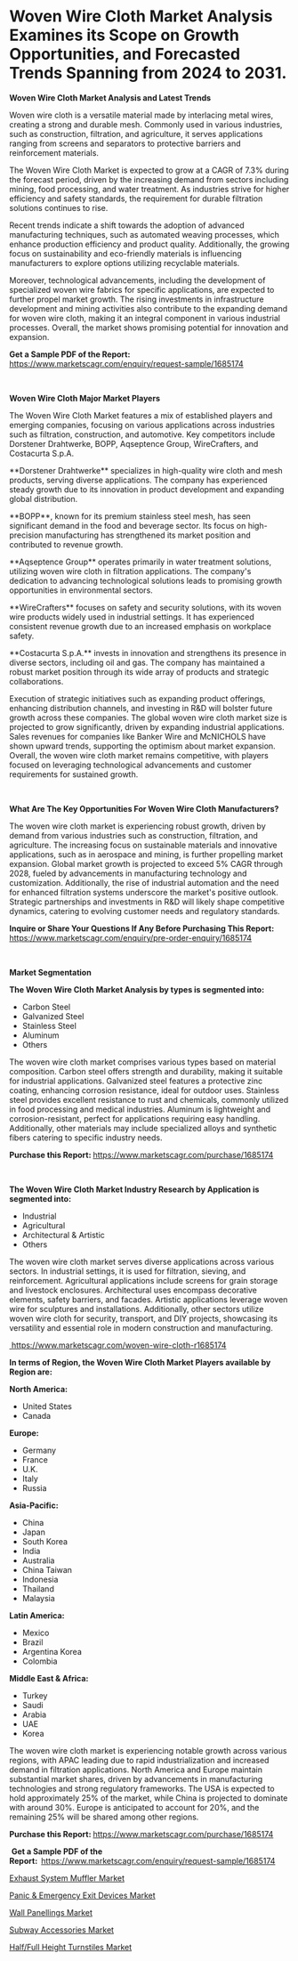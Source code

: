 <p><h1>Woven Wire Cloth Market Analysis Examines its Scope on Growth Opportunities, and Forecasted Trends Spanning from 2024 to 2031.</h1></p><p><strong>Woven Wire Cloth Market Analysis and Latest Trends</strong></p>
<p><p>Woven wire cloth is a versatile material made by interlacing metal wires, creating a strong and durable mesh. Commonly used in various industries, such as construction, filtration, and agriculture, it serves applications ranging from screens and separators to protective barriers and reinforcement materials. </p><p>The Woven Wire Cloth Market is expected to grow at a CAGR of 7.3% during the forecast period, driven by the increasing demand from sectors including mining, food processing, and water treatment. As industries strive for higher efficiency and safety standards, the requirement for durable filtration solutions continues to rise. </p><p>Recent trends indicate a shift towards the adoption of advanced manufacturing techniques, such as automated weaving processes, which enhance production efficiency and product quality. Additionally, the growing focus on sustainability and eco-friendly materials is influencing manufacturers to explore options utilizing recyclable materials. </p><p>Moreover, technological advancements, including the development of specialized woven wire fabrics for specific applications, are expected to further propel market growth. The rising investments in infrastructure development and mining activities also contribute to the expanding demand for woven wire cloth, making it an integral component in various industrial processes. Overall, the market shows promising potential for innovation and expansion.</p></p>
<p><strong>Get a Sample PDF of the Report:&nbsp;</strong> <a href="https://www.marketscagr.com/enquiry/request-sample/1685174?utm_campaign=1126&utm_medium=2&utm_source=Github&utm_content=ia&utm_term=16102024&utm_id=woven-wire-cloth">https://www.marketscagr.com/enquiry/request-sample/1685174</a></p>
<p>&nbsp;</p>
<p><strong>Woven Wire Cloth Major Market Players</strong></p>
<p><p>The Woven Wire Cloth Market features a mix of established players and emerging companies, focusing on various applications across industries such as filtration, construction, and automotive. Key competitors include Dorstener Drahtwerke, BOPP, Aqseptence Group, WireCrafters, and Costacurta S.p.A.</p><p>**Dorstener Drahtwerke** specializes in high-quality wire cloth and mesh products, serving diverse applications. The company has experienced steady growth due to its innovation in product development and expanding global distribution.</p><p>**BOPP**, known for its premium stainless steel mesh, has seen significant demand in the food and beverage sector. Its focus on high-precision manufacturing has strengthened its market position and contributed to revenue growth.</p><p>**Aqseptence Group** operates primarily in water treatment solutions, utilizing woven wire cloth in filtration applications. The company's dedication to advancing technological solutions leads to promising growth opportunities in environmental sectors.</p><p>**WireCrafters** focuses on safety and security solutions, with its woven wire products widely used in industrial settings. It has experienced consistent revenue growth due to an increased emphasis on workplace safety.</p><p>**Costacurta S.p.A.** invests in innovation and strengthens its presence in diverse sectors, including oil and gas. The company has maintained a robust market position through its wide array of products and strategic collaborations.</p><p>Execution of strategic initiatives such as expanding product offerings, enhancing distribution channels, and investing in R&D will bolster future growth across these companies. The global woven wire cloth market size is projected to grow significantly, driven by expanding industrial applications. Sales revenues for companies like Banker Wire and McNICHOLS have shown upward trends, supporting the optimism about market expansion. Overall, the woven wire cloth market remains competitive, with players focused on leveraging technological advancements and customer requirements for sustained growth.</p></p>
<p>&nbsp;</p>
<p><strong>What Are The Key Opportunities For Woven Wire Cloth Manufacturers?</strong></p>
<p><p>The woven wire cloth market is experiencing robust growth, driven by demand from various industries such as construction, filtration, and agriculture. The increasing focus on sustainable materials and innovative applications, such as in aerospace and mining, is further propelling market expansion. Global market growth is projected to exceed 5% CAGR through 2028, fueled by advancements in manufacturing technology and customization. Additionally, the rise of industrial automation and the need for enhanced filtration systems underscore the market's positive outlook. Strategic partnerships and investments in R&D will likely shape competitive dynamics, catering to evolving customer needs and regulatory standards.</p></p>
<p><strong>Inquire or Share Your Questions If Any Before Purchasing This Report:</strong> <a href="https://www.marketscagr.com/enquiry/pre-order-enquiry/1685174?utm_campaign=1126&utm_medium=2&utm_source=Github&utm_content=ia&utm_term=16102024&utm_id=woven-wire-cloth">https://www.marketscagr.com/enquiry/pre-order-enquiry/1685174</a></p>
<p>&nbsp;</p>
<p><strong>Market Segmentation</strong></p>
<p><strong>The Woven Wire Cloth Market Analysis by types is segmented into:</strong></p>
<p><ul><li>Carbon Steel</li><li>Galvanized Steel</li><li>Stainless Steel</li><li>Aluminum</li><li>Others</li></ul></p>
<p><p>The woven wire cloth market comprises various types based on material composition. Carbon steel offers strength and durability, making it suitable for industrial applications. Galvanized steel features a protective zinc coating, enhancing corrosion resistance, ideal for outdoor uses. Stainless steel provides excellent resistance to rust and chemicals, commonly utilized in food processing and medical industries. Aluminum is lightweight and corrosion-resistant, perfect for applications requiring easy handling. Additionally, other materials may include specialized alloys and synthetic fibers catering to specific industry needs.</p></p>
<p><strong>Purchase this Report:&nbsp;</strong><a href="https://www.marketscagr.com/purchase/1685174?utm_campaign=1126&utm_medium=2&utm_source=Github&utm_content=ia&utm_term=16102024&utm_id=woven-wire-cloth">https://www.marketscagr.com/purchase/1685174</a></p>
<p>&nbsp;</p>
<p><strong>The Woven Wire Cloth Market Industry Research by Application is segmented into:</strong></p>
<p><ul><li>Industrial</li><li>Agricultural</li><li>Architectural & Artistic</li><li>Others</li></ul></p>
<p><p>The woven wire cloth market serves diverse applications across various sectors. In industrial settings, it is used for filtration, sieving, and reinforcement. Agricultural applications include screens for grain storage and livestock enclosures. Architectural uses encompass decorative elements, safety barriers, and facades. Artistic applications leverage woven wire for sculptures and installations. Additionally, other sectors utilize woven wire cloth for security, transport, and DIY projects, showcasing its versatility and essential role in modern construction and manufacturing.</p></p>
<p><a href="https://www.marketscagr.com/woven-wire-cloth-r1685174?utm_campaign=1126&utm_medium=2&utm_source=Github&utm_content=ia&utm_term=16102024&utm_id=woven-wire-cloth">&nbsp;https://www.marketscagr.com/woven-wire-cloth-r1685174</a></p>
<p><strong>In terms of Region, the Woven Wire Cloth Market Players available by Region are:</strong></p>
<p>
    <p> <strong> North America: </strong>
        <ul>
            <li>United States</li>
            <li>Canada</li>
        </ul>
        </p> 
    <p> <strong> Europe: </strong>
        <ul>
            <li>Germany</li>
            <li>France</li>
            <li>U.K.</li>
            <li>Italy</li>
            <li>Russia</li>
        </ul>
        </p> 
    <p> <strong> Asia-Pacific: </strong>
        <ul>
            <li>China</li>
            <li>Japan</li>
            <li>South Korea</li>
            <li>India</li>
            <li>Australia</li>
            <li>China Taiwan</li>
            <li>Indonesia</li>
            <li>Thailand</li>
            <li>Malaysia</li>
        </ul>
        </p> 
    <p> <strong> Latin America: </strong>
        <ul>
            <li>Mexico</li>
            <li>Brazil</li>
            <li>Argentina Korea</li>
            <li>Colombia</li>
        </ul>
        </p> 
    <p> <strong> Middle East & Africa: </strong>
        <ul>
            <li>Turkey</li>
            <li>Saudi</li>
            <li>Arabia</li>
            <li>UAE</li>
            <li>Korea</li>
        </ul>
    </p>
    </p>
<p><p>The woven wire cloth market is experiencing notable growth across various regions, with APAC leading due to rapid industrialization and increased demand in filtration applications. North America and Europe maintain substantial market shares, driven by advancements in manufacturing technologies and strong regulatory frameworks. The USA is expected to hold approximately 25% of the market, while China is projected to dominate with around 30%. Europe is anticipated to account for 20%, and the remaining 25% will be shared among other regions.</p></p>
<p><strong>Purchase this Report: </strong><a href="https://www.marketscagr.com/purchase/1685174?utm_campaign=1126&utm_medium=2&utm_source=Github&utm_content=ia&utm_term=16102024&utm_id=woven-wire-cloth">https://www.marketscagr.com/purchase/1685174</a></p>
<p>&nbsp;<strong>Get a Sample PDF of the Report:&nbsp;&nbsp;</strong><a href="https://www.marketscagr.com/enquiry/request-sample/1685174?utm_campaign=1126&utm_medium=2&utm_source=Github&utm_content=ia&utm_term=16102024&utm_id=woven-wire-cloth">https://www.marketscagr.com/enquiry/request-sample/1685174</a></p>
<p><strong></strong></p>
<p><p><a href="https://www.linkedin.com/pulse/exhaust-system-muffler-market-outlook-forecast-from-2024-2031-qsx4c?trk=public_post_embed_feed-article-content&utm_campaign=1126&utm_medium=2&utm_source=Github&utm_content=ia&utm_term=16102024&utm_id=woven-wire-cloth">Exhaust System Muffler Market</a></p><p><a href="https://github.com/pzutterh2/Market-Research-Report-List-1/blob/main/panic-emergency-exit-devices-market.md?utm_campaign=1126&utm_medium=2&utm_source=Github&utm_content=ia&utm_term=16102024&utm_id=woven-wire-cloth">Panic & Emergency Exit Devices Market</a></p><p><a href="https://www.linkedin.com/pulse/global-wall-panellings-market-product-types-applications-regional-oe5oc?trk=public_post_embed_feed-article-content&utm_campaign=1126&utm_medium=2&utm_source=Github&utm_content=ia&utm_term=16102024&utm_id=woven-wire-cloth">Wall Panellings Market</a></p><p><a href="https://www.linkedin.com/pulse/exploring-subway-accessories-market-dynamics-revenue-analysis-vsdtc?trk=public_post_embed_feed-article-content&utm_campaign=1126&utm_medium=2&utm_source=Github&utm_content=ia&utm_term=16102024&utm_id=woven-wire-cloth">Subway Accessories Market</a></p><p><a href="https://github.com/tealewe4ey/Market-Research-Report-List-1/blob/main/halffull-height-turnstiles-market.md?utm_campaign=1126&utm_medium=2&utm_source=Github&utm_content=ia&utm_term=16102024&utm_id=woven-wire-cloth">Half/Full Height Turnstiles Market</a></p></p>